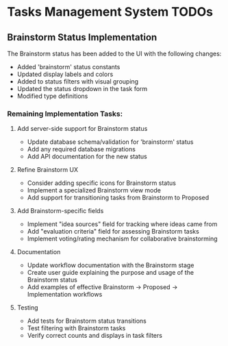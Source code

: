 # Tasks Management System TODOs

## Brainstorm Status Implementation

The Brainstorm status has been added to the UI with the following changes:
- Added 'brainstorm' status constants
- Updated display labels and colors
- Added to status filters with visual grouping
- Updated the status dropdown in the task form
- Modified type definitions

### Remaining Implementation Tasks:

1. Add server-side support for Brainstorm status
   - Update database schema/validation for 'brainstorm' status
   - Add any required database migrations
   - Add API documentation for the new status

2. Refine Brainstorm UX
   - Consider adding specific icons for Brainstorm status
   - Implement a specialized Brainstorm view mode
   - Add support for transitioning tasks from Brainstorm to Proposed

3. Add Brainstorm-specific fields
   - Implement "idea sources" field for tracking where ideas came from
   - Add "evaluation criteria" field for assessing Brainstorm tasks
   - Implement voting/rating mechanism for collaborative brainstorming

4. Documentation
   - Update workflow documentation with the Brainstorm stage
   - Create user guide explaining the purpose and usage of the Brainstorm status
   - Add examples of effective Brainstorm -> Proposed -> Implementation workflows

5. Testing
   - Add tests for Brainstorm status transitions
   - Test filtering with Brainstorm tasks
   - Verify correct counts and displays in task filters